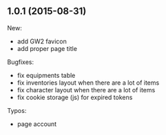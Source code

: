 ## 1.0.1 (2015-08-31)

New:

  - add GW2 favicon
  - add proper page title

Bugfixes:

  - fix equipments table
  - fix inventories layout when there are a lot of items
  - fix character layout when there are a lot of items
  - fix cookie storage (js) for expired tokens

Typos:

  - page account